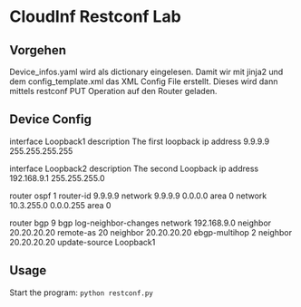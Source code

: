 # CloudInf Restconf Lab

## Vorgehen
Device_infos.yaml wird als dictionary eingelesen. Damit wir mit jinja2 und dem config_template.xml
das XML Config File erstellt. Dieses wird dann mittels restconf PUT Operation auf den Router geladen.


## Device Config
interface Loopback1
    description The first loopback
    ip address 9.9.9.9 255.255.255.255

interface Loopback2
    description The second Loopback
    ip address 192.168.9.1 255.255.255.0

router ospf 1
    router-id 9.9.9.9 
    network 9.9.9.9 0.0.0.0 area 0
    network 10.3.255.0 0.0.0.255 area 0
    
router bgp 9
    bgp log-neighbor-changes
    network 192.168.9.0
    neighbor 20.20.20.20 remote-as 20
    neighbor 20.20.20.20 ebgp-multihop 2
    neighbor 20.20.20.20 update-source Loopback1

## Usage
Start the program:
`python restconf.py`